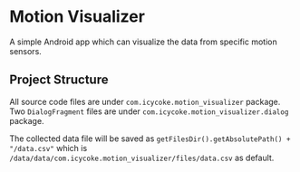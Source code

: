 # Motion Visualizer

A simple Android app which can visualize the data from specific motion sensors.

## Project Structure

All source code files are under `com.icycoke.motion_visualizer` package. Two `DialogFragment` files are under `com.icycoke.motion_visualizer.dialog` package.

The collected data file will be saved as `getFilesDir().getAbsolutePath() + "/data.csv"` which is `/data/data/com.icycoke.motion_visualizer/files/data.csv` as default. 
